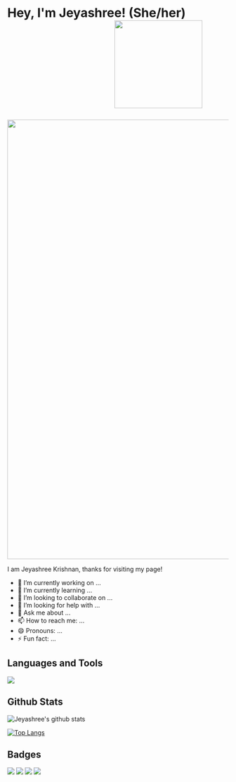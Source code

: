 <!--- This is an HTML comment in Markdown -->

# Hey, I'm Jeyashree! (She/her)  &emsp;&emsp;&emsp;&emsp;&emsp;&emsp;&emsp;&emsp;&nbsp;&nbsp; <img src="https://media.giphy.com/media/ztpMY1t5VYWlO/giphy.gif" width="200">


<img src="https://media.giphy.com/media/3oKIPpFhwsMNrRIjN6/giphy.gif" width="1000">

I am Jeyashree Krishnan, thanks for visiting my page!


- 🔭 I’m currently working on ...
- 🌱 I’m currently learning ...
- 👯 I’m looking to collaborate on ...
- 🤔 I’m looking for help with ...
- 💬 Ask me about ...
- 📫 How to reach me: ...
- 😄 Pronouns: ...
- ⚡ Fun fact: ...

## Languages and Tools

<!--- ![](https://img.shields.io/badge/OS-Linux-informational?style=flat&logo=<LOGO_NAME>&logoColor=white&color=2bbc8a) --->
![](https://img.shields.io/badge/<OS>-<Linux>-<black>)

## Github Stats

![Jeyashree's github stats](https://github-readme-stats.vercel.app/api?username=krishnanj&count_private=true&show_icons=true&theme=radical&include_all_commits=true)

[![Top Langs](https://github-readme-stats.vercel.app/api/top-langs/?username=krishnanj&langs_count=10&layout=compact&count_private=true&show_icons=true&theme=radical&include_all_commits=true)](https://github.com/anuraghazra/github-readme-stats)

## Badges

<!--- profile views, years, public repos, yearly commits -->
![](https://komarev.com/ghpvc/?username=krishnanj) ![](https://badges.pufler.dev/years/krishnanj) ![](https://badges.pufler.dev/repos/krishnanj)
![](https://badges.pufler.dev/commits/yearly/krishnanj)











